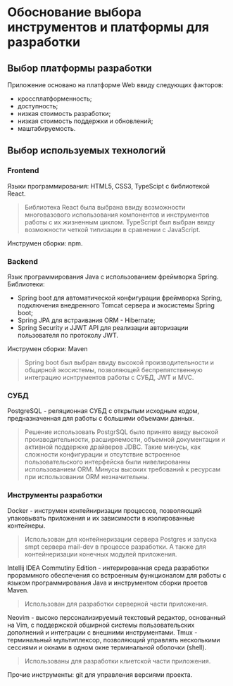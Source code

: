 # Обоснование выбора инструментов и платформы для разработки

## Выбор платформы разработки

Приложение основано на платформе Web ввиду следующих факторов:

- кроссплатформенность;
- доступность;
- низкая стоимость разработки;
- низкая стоимость поддержки и обновлений;
- маштабируемость.

## Выбор используемых технологий

### Frontend

Языки программирования: HTML5, CSS3, TypeScipt с библиотекой React.

> Библиотека React была выбрана ввиду возможности многовазового использования компонентов и инструментов работы с их жизненным циклом.
> TypeScript был выбран ввиду возможности четкой типизации в сравнении с JavaScript.

Инструмен сборки: npm.

### Backend

Язык программирования Java с использованием фреймворка Spring.
Библиотеки:

- Spring boot для автоматической конфигурации фреймворка Spring, подключения внедренного Tomcat сервера и экосистемы Spring boot;
- Spring JPA для встраивания ORM - Hibernate;
- Spring Security и JJWT API для реализации авторизации пользователя по протоколу JWT.

Инструмен сборки: Maven

> Spring boot был выбран ввиду высокой производительности и общирной экосистемы, позволяющей беспрепятственную интеграцию иснтрументов работы с СУБД, JWT и MVC.

### СУБД

PostgreSQL - реляционная СУБД с открытым исходным кодом, предназначенная для работы с большими объемами данных.

> Решение использовать PostgrSQL было принято ввиду высокой производительности, расширяемости, объемной документации и активной поддержке драйверов JDBC. Такие минусы, как сложности конфигурации и отсутствие встроенное пользовательского интерфейска были нивелированны использованием ORM. Минусы высоких требований к ресурсам при использовании ORM незначительны.

### Инструменты разработки

Docker - инструмен контейниризации процессов, позволяющий упаковывать приложения и их зависимости в изолированные контейнеры.

> Использован для контейнеризации сервера Postgres и запуска smpt сервера mail-dev в процессе разработки. А также для контейнеризации конечных модулей приложения.

Intellij IDEA Commutiny Edition - интерированная среда разработки прораммного обеспечения со встроенным функционалом для работы с языком программирования Java и инструментом сборки проетов Maven.

> Использован для разработки серверной части приложения.

Neovim - высоко персонализируемый текстовый редактор, основанный на Vim, с поддержской обширной системы пользовательских дополнений и интеграции с внешними инструментами.
Tmux - терминальный мультиплексор, позволяющий управлять несколькими сессиями и окнами в одном окне терминальной оболочки (shell).

> Использованы для разработки клиетской части приложения.

Прочие инструменты: git для управления версиями проекта.
